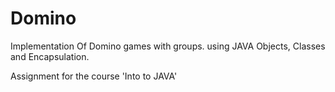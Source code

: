 # Domino
Implementation Of Domino games with groups. 
using JAVA Objects, Classes and Encapsulation.

Assignment for the course 'Into to JAVA'